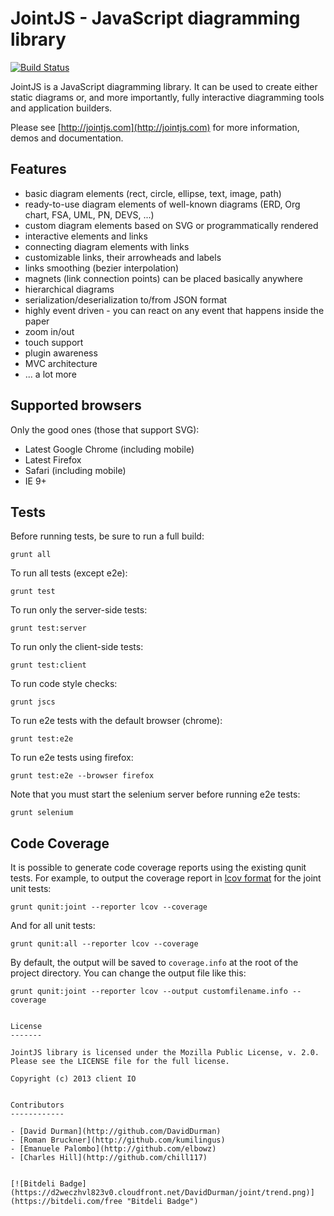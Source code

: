 JointJS - JavaScript diagramming library
========================================

[![Build Status](https://travis-ci.org/clientIO/joint.svg?branch=master)](https://travis-ci.org/clientIO/joint)

JointJS is a JavaScript diagramming library. It can be used to create either static diagrams or, and more
importantly, fully interactive diagramming tools and application builders.

Please see [http://jointjs.com](http://jointjs.com) for more information, demos and documentation.


Features
--------


* basic diagram elements (rect, circle, ellipse, text, image, path)
* ready-to-use diagram elements of well-known diagrams (ERD, Org chart, FSA, UML, PN, DEVS, ...)
* custom diagram elements based on SVG or programmatically rendered
* interactive elements and links
* connecting diagram elements with links
* customizable links, their arrowheads and labels
* links smoothing (bezier interpolation)
* magnets (link connection points) can be placed basically anywhere
* hierarchical diagrams
* serialization/deserialization to/from JSON format
* highly event driven - you can react on any event that happens inside the paper
* zoom in/out
* touch support
* plugin awareness
* MVC architecture
* ... a lot more


Supported browsers
------------------

Only the good ones (those that support SVG):

* Latest Google Chrome (including mobile)
* Latest Firefox
* Safari (including mobile)
* IE 9+


Tests
-----

Before running tests, be sure to run a full build:
```
grunt all
```

To run all tests (except e2e):
```
grunt test
```

To run only the server-side tests:
```
grunt test:server
```

To run only the client-side tests:
```
grunt test:client
```

To run code style checks:
```
grunt jscs
```

To run e2e tests with the default browser (chrome):
```
grunt test:e2e
```

To run e2e tests using firefox:
```
grunt test:e2e --browser firefox
```

Note that you must start the selenium server before running e2e tests:
```
grunt selenium
```


Code Coverage
-------------

It is possible to generate code coverage reports using the existing qunit tests. For example, to output the coverage report in [lcov format](http://ltp.sourceforge.net/coverage/lcov/geninfo.1.php) for the joint unit tests:
```
grunt qunit:joint --reporter lcov --coverage
```

And for all unit tests:
```
grunt qunit:all --reporter lcov --coverage
```

By default, the output will be saved to `coverage.info` at the root of the project directory. You can change the output file like this:
```
grunt qunit:joint --reporter lcov --output customfilename.info --coverage


License
-------

JointJS library is licensed under the Mozilla Public License, v. 2.0. Please see the LICENSE file for the full license.

Copyright (c) 2013 client IO


Contributors
------------

- [David Durman](http://github.com/DavidDurman)
- [Roman Bruckner](http://github.com/kumilingus)
- [Emanuele Palombo](http://github.com/elbowz)
- [Charles Hill](http://github.com/chill117)


[![Bitdeli Badge](https://d2weczhvl823v0.cloudfront.net/DavidDurman/joint/trend.png)](https://bitdeli.com/free "Bitdeli Badge")

